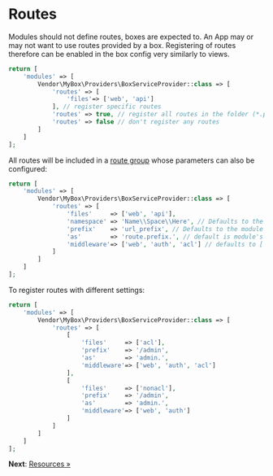 # Routes

Modules should not define routes, boxes are expected to.
An App may or may not want to use routes provided by a box.
Registering of routes therefore can be enabled in the box config very similarly to views.

```php
return [
    'modules' => [
        Vendor\MyBox\Providers\BoxServiceProvider::class => [
            'routes' => [
                'files'=> ['web', 'api']
            ], // register specific routes
            'routes' => true, // register all routes in the folder (*.php) 
            'routes' => false // don't register any routes
        ]
    ]
];
```
All routes will be included in a [route group](https://laravel.com/docs/5.8/routing#route-groups) whose parameters can also be configured:

```php
return [
    'modules' => [
        Vendor\MyBox\Providers\BoxServiceProvider::class => [
            'routes' => [
                'files'     => ['web', 'api'],
                'namespace' => 'Name\\Space\\Here', // Defaults to the module's route namespace
                'prefix'    => 'url_prefix', // Defaults to the module's short name
                'as'        => 'route.prefix.', // default is module's short name and a dot ('.') at the end
                'middleware'=> ['web', 'auth', 'acl'] // defaults to ['web']
            ]
        ]
    ]
];
```

To register routes with different settings:

```php
return [
    'modules' => [
        Vendor\MyBox\Providers\BoxServiceProvider::class => [
            'routes' => [
                [
                    'files'     => ['acl'],
                    'prefix'    => '/admin',
                    'as'        => 'admin.',
                    'middleware'=> ['web', 'auth', 'acl']
                ],
                [
                    'files'     => ['nonacl'],
                    'prefix'    => '/admin',
                    'as'        => 'admin.',
                    'middleware'=> ['web', 'auth']
                ]
            ]
        ]
    ]
];
```

**Next**: [Resources &raquo;](resources.md)
